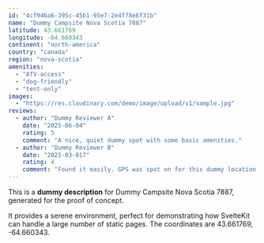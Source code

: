 ```yaml
---
id: "4cf946a6-395c-45b1-95e7-2e4f78e6f31b"
name: "Dummy Campsite Nova Scotia 7887"
latitude: 43.661769
longitude: -64.660343
continent: "north-america"
country: "canada"
region: "nova-scotia"
amenities:
  - "ATV-access"
  - "dog-friendly"
  - "tent-only"
images:
  - "https://res.cloudinary.com/demo/image/upload/v1/sample.jpg"
reviews:
  - author: "Dummy Reviewer A"
    date: "2025-06-04"
    rating: 5
    comment: "A nice, quiet dummy spot with some basic amenities."
  - author: "Dummy Reviewer B"
    date: "2025-03-017"
    rating: 4
    comment: "Found it easily. GPS was spot on for this dummy location."
---
```


This is a **dummy description** for Dummy Campsite Nova Scotia 7887, generated for the proof of concept.

It provides a serene environment, perfect for demonstrating how SvelteKit can handle a large number of static pages. The coordinates are 43.661769, -64.660343.
